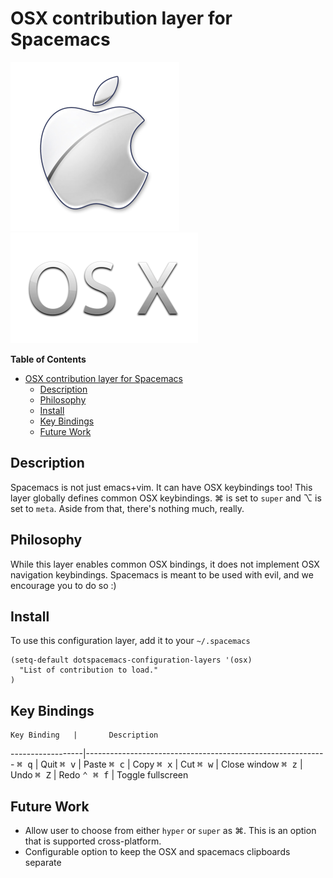 # OSX contribution layer for Spacemacs

![applogo](img/apple.png)![osxlogo](img/osx.png)

<!-- markdown-toc start - Don't edit this section. Run M-x markdown-toc/generate-toc again -->
**Table of Contents**

- [OSX contribution layer for Spacemacs](#osx-contribution-layer-for-spacemacs)
    - [Description](#description)
    - [Philosophy](#philosophy)
    - [Install](#install)
    - [Key Bindings](#key-bindings)
    - [Future Work](#future-work)

<!-- markdown-toc end -->

## Description

Spacemacs is not just emacs+vim. It can have OSX keybindings too! 
This layer globally defines common OSX keybindings. ⌘ is set to
`super` and ⌥ is set to `meta`. Aside from that, there's nothing
much, really.

## Philosophy

While this layer enables common OSX bindings, it does not implement
OSX navigation keybindings. Spacemacs is meant to be used with evil,
and we encourage you to do so :)

## Install

To use this configuration layer, add it to your `~/.spacemacs`

```elisp
(setq-default dotspacemacs-configuration-layers '(osx)
  "List of contribution to load."
)
```

## Key Bindings

    Key Binding   |       Description
------------------|------------------------------------------------------------
<kbd>⌘ q</kbd>    | Quit
<kbd>⌘ v</kbd>    | Paste
<kbd>⌘ c</kbd>    | Copy
<kbd>⌘ x</kbd>    | Cut
<kbd>⌘ w</kbd>    | Close window
<kbd>⌘ z</kbd>    | Undo
<kbd>⌘ Z</kbd>    | Redo
<kbd>⌃ ⌘ f</kbd>  | Toggle fullscreen

## Future Work

- Allow user to choose from either `hyper` or `super` as ⌘. This is an option that is supported cross-platform.
- Configurable option to keep the OSX and spacemacs clipboards separate
